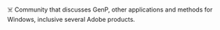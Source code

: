 ☠️ Community that discusses GenP, other applications and methods for Windows, inclusive several Adobe products.
